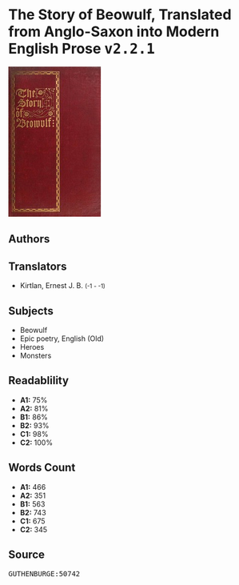 # The Story of Beowulf, Translated from Anglo-Saxon into Modern English Prose <kbd>v2.2.1</kbd>

![](./cover.medium.jpg "")

## Authors



## Translators


 - Kirtlan, Ernest J. B. <small>(-1 - -1)</small>

## Subjects


 - Beowulf
 - Epic poetry, English (Old)
 - Heroes
 - Monsters

## Readablility


 - **A1:** 75%
 - **A2:** 81%
 - **B1:** 86%
 - **B2:** 93%
 - **C1:** 98%
 - **C2:** 100%

## Words Count


 - **A1:** 466
 - **A2:** 351
 - **B1:** 563
 - **B2:** 743
 - **C1:** 675
 - **C2:** 345

## Source


<kbd>GUTHENBURGE:50742</kbd>
